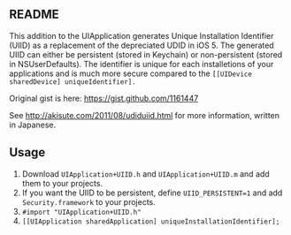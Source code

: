 README
------

This addition to the UIApplication generates Unique Installation Identifier (UIID) as a replacement of the depreciated UDID in iOS 5. The generated UIID can either be persistent (stored in Keychain) or non-persistent (stored in NSUserDefaults). The identifier is unique for each installetions of your applications and is much more secure compared to the `[[UIDevice sharedDevice] uniqueIdentifier].`

Original gist is here: https://gist.github.com/1161447

See http://akisute.com/2011/08/udiduiid.html for more information, written in Japanese.

Usage
-----

1. Download `UIApplication+UIID.h` and `UIApplication+UIID.m` and add them to your projects.
2. If you want the UIID to be persistent, define `UIID_PERSISTENT=1` and add `Security.framework` to your projects.
3. `#import "UIApplication+UIID.h"`
4. `[[UIApplication sharedApplication] uniqueInstallationIdentifier];`
